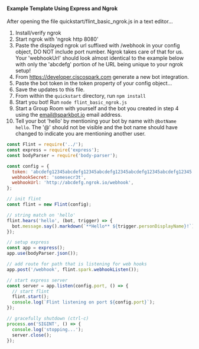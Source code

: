 #### Example Template Using Express and Ngrok

After opening the file quickstart/flint_basic_ngrok.js in a text editor...

1. Install/verify ngrok
2. Start ngrok with 'ngrok http 8080'
3. Paste the displayed ngrok url suffixed with /webhook in your config object,
   DO NOT include port number. Ngrok takes care of that for us. Your
   'webhookUrl' should look almost identical to the example below with only the
   'abcdefg' portion of he URL being unique to your ngrok setup!
4. From https://developer.ciscospark.com generate a new bot integration.
5. Paste the bot token in the token property of your config object...
6. Save the updates to this file.
7. From within the `quickstart` directory, run `npm install`
8. Start you bot! Run `node flint_basic_ngrok.js`
9. Start a Group Room with yourself and the bot you created in step 4 using the
   email@sparkbot.io email address.
10. Tell your bot 'hello' by mentioning your bot by name with `@botName hello`.
    The '@' should not be visible and the bot name should have changed to
    indicate you are mentioning another user.

```js
const Flint = require('../');
const express = require('express');
const bodyParser = require('body-parser');

const config = {
  token: 'abcdefg12345abcdefg12345abcdefg12345abcdefg12345abcdefg12345',
  webhookSecret: 'somesecr3t',
  webhookUrl: 'http://abcdefg.ngrok.io/webhook',
};

// init flint
const flint = new Flint(config);

// string match on 'hello'
flint.hears('hello', (bot, trigger) => {
  bot.message.say().markdown(`**Hello** ${trigger.personDisplayName}!`);
});

// setup express
const app = express();
app.use(bodyParser.json());

// add route for path that is listening for web hooks
app.post('/webhook', flint.spark.webhookListen());

// start express server
const server = app.listen(config.port, () => {
  // start flint
  flint.start();
  console.log(`Flint listening on port ${config.port}`);
});

// gracefully shutdown (ctrl-c)
process.on('SIGINT', () => {
  console.log('stopping...');
  server.close();
});
```
